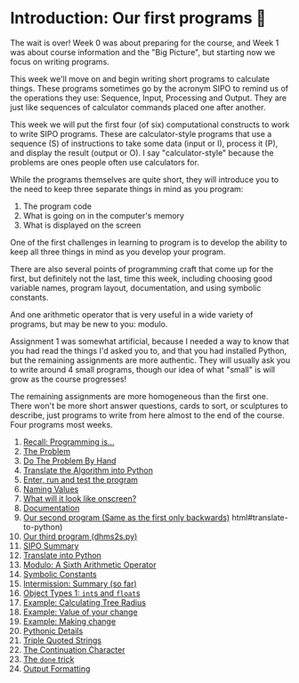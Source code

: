 # Introduction: Our first programs 🐣

The wait is over! Week 0 was about preparing for the course, and Week 1 was about course information and the "Big Picture", but starting now we focus on writing programs.

This week we'll move on and begin writing short programs to calculate
things. These programs sometimes go by the acronym SIPO to remind us
of the operations they use: Sequence, Input, Processing and Output.
They are just like sequences of calculator commands placed one after
another.

This week we will put the first four (of six) computational constructs to work to write SIPO programs. These are calculator-style programs that use a sequence (S) of instructions to take some data (input or I), process it (P), and display the result (output or O). I say "calculator-style" because the problems are ones people often use calculators for.

While the programs themselves are quite short, they will introduce you
to the need to keep three separate things in mind as you program:

1. The program code
2. What is going on in the computer's memory
3. What is displayed on the screen

One of the first challenges in learning to program is to develop the
ability to keep all three things in mind as you develop your program.

There are also several points of programming craft that come up for
the first, but definitely not the last, time this week, including
choosing good variable names, program layout, documentation, and using
symbolic constants.

And one arithmetic operator that is very useful in a wide variety of
programs, but may be new to you: modulo.


Assignment 1 was somewhat artificial, because I needed a way to know that you had read the things I'd asked you to, and that you had installed Python, but the remaining assignments are more authentic. They will usually ask you to write around 4 small programs, though our idea of what "small" is will grow as the course progresses!

The remaining assignments are more homogeneous than the first one.
There won't be more short answer questions, cards to sort, or
sculptures to describe, just programs to write from here almost to the
end of the course. Four programs most weeks.

1. [Recall: Programming
    is\...](01-recall-programming-is....md)
1. [The Problem](02-the-problem.md)
1. [Do The Problem By
    Hand](03-do-the-problem-by-hand.md)
1. [Translate the Algorithm into
    Python](04-translate-the-algorithm-into-python.md)
1. [Enter, run and test the
    program](05-enter-run-and-test-the-program.md)
1. [Naming Values](06-naming-values.md)
1. [What will it look like
    onscreen?](07-what-will-it-look-like-onscreen.md)
1. [Documentation](08-documentation.md)
1. [Our second program (Same as the first only
    backwards)](09-our-second-program-same-as-the-first-only-backwards.md)
html#translate-to-python)
1. [Our third program
    (dhms2s.py)](10-our-third-program-dhms2s.py.md)
1. [SIPO Summary](11-sipo-summary.md)
1. [Translate into
    Python](12-packaging-quantities.md)
1. [Modulo: A Sixth Arithmetic
    Operator](13-modulo-a-sixth-arithmetic-operator.md)
1. [Symbolic
    Constants](14-symbolic-constants.md)
1. [Intermission: Summary (so
    far)](15-intermission-summary-so-far.md)
1. [Object Types 1: `int`s
    and `float`s](16-object-types-1-ints-and-floats.md)
1. [Example: Calculating Tree
    Radius](17-example-calculating-tree-radius.md)
1. [Example: Value of your
    change](18-example-value-of-your-change.md)
1. [Example: Making
    change](19-example-making-change.md)
1. [Pythonic Details](20-pythonic-details.md)
1. [Triple Quoted
    Strings](21-triple-quoted-strings.md)
1. [The Continuation
    Character](22-the-continuation-character.md)
1. [The `done` trick](23-the-done-trick.md)
1. [Output
    Formatting](24-output-formatting.md)
